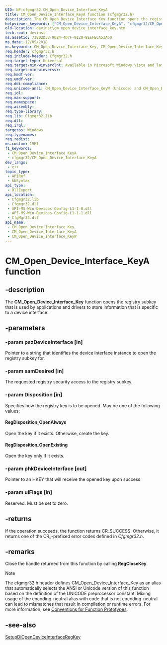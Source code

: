 ```yaml
---
UID: NF:cfgmgr32.CM_Open_Device_Interface_KeyA
title: CM_Open_Device_Interface_KeyA function (cfgmgr32.h)
description: The CM_Open_Device_Interface_Key function opens the registry subkey that is used by applications and drivers to store information that is specific to a device interface. (ANSI)
helpviewer_keywords: ["CM_Open_Device_Interface_KeyA", "cfgmgr32/CM_Open_Device_Interface_KeyA"]
old-location: devinst\cm_open_device_interface_key.htm
tech.root: devinst
ms.assetid: 71802D33-9024-4D7F-9120-8EEFECA53A60
ms.date: 12/05/2018
ms.keywords: CM_Open_Device_Interface_Key, CM_Open_Device_Interface_Key function [Device and Driver Installation], CM_Open_Device_Interface_KeyA, CM_Open_Device_Interface_KeyW, cfgmgr32/CM_Open_Device_Interface_Key, cfgmgr32/CM_Open_Device_Interface_KeyA, cfgmgr32/CM_Open_Device_Interface_KeyW, devinst.cm_open_device_interface_key
req.header: cfgmgr32.h
req.include-header: Cfgmgr32.h
req.target-type: Universal
req.target-min-winverclnt: Available in Microsoft Windows Vista and later versions of Windows.
req.target-min-winversvr: 
req.kmdf-ver: 
req.umdf-ver: 
req.ddi-compliance: 
req.unicode-ansi: CM_Open_Device_Interface_KeyW (Unicode) and CM_Open_Device_Interface_KeyA (ANSI)
req.idl: 
req.max-support: 
req.namespace: 
req.assembly: 
req.type-library: 
req.lib: Cfgmgr32.lib
req.dll: 
req.irql: 
targetos: Windows
req.typenames: 
req.redist: 
ms.custom: 19H1
f1_keywords:
 - CM_Open_Device_Interface_KeyA
 - cfgmgr32/CM_Open_Device_Interface_KeyA
dev_langs:
 - c++
topic_type:
 - APIRef
 - kbSyntax
api_type:
 - DllExport
api_location:
 - Cfgmgr32.lib
 - Cfgmgr32.dll
 - API-MS-Win-Devices-Config-L1-1-0.dll
 - API-MS-Win-Devices-Config-L1-1-1.dll
 - CfgMgr32.dll
api_name:
 - CM_Open_Device_Interface_Key
 - CM_Open_Device_Interface_KeyA
 - CM_Open_Device_Interface_KeyW
---
```


# CM_Open_Device_Interface_KeyA function


## -description

The <b>CM_Open_Device_Interface_Key</b> function opens the registry subkey that is used by applications and drivers to store information that is specific to a device interface.

## -parameters

### -param pszDeviceInterface [in]

Pointer to a string that identifies the device interface instance to open the registry subkey for.

### -param samDesired [in]

The requested registry security access to the registry subkey.

### -param Disposition [in]

Specifies how the registry key is to be opened. May be one of the following values:





#### RegDisposition_OpenAlways

Open the key if it exists. Otherwise, create the key.



#### RegDisposition_OpenExisting

Open the key only if it exists.

### -param phkDeviceInterface [out]

Pointer to an HKEY that will receive the opened key upon success.

### -param ulFlags [in]

Reserved. Must be set to zero.

## -returns

If the operation succeeds, the function returns CR_SUCCESS. Otherwise, it returns one of the CR_-prefixed error codes defined in <i>Cfgmgr32.h</i>.

## -remarks

Close the handle returned from this function by calling <b>RegCloseKey</b>.





> [!NOTE]
> The cfgmgr32.h header defines CM_Open_Device_Interface_Key as an alias that automatically selects the ANSI or Unicode version of this function based on the definition of the UNICODE preprocessor constant. Mixing usage of the encoding-neutral alias with code that is not encoding-neutral can lead to mismatches that result in compilation or runtime errors. For more information, see [Conventions for Function Prototypes](/windows/win32/intl/conventions-for-function-prototypes).

## -see-also

<a href="/windows/desktop/api/setupapi/nf-setupapi-setupdiopendeviceinterfaceregkey">SetupDiOpenDeviceInterfaceRegKey</a>
